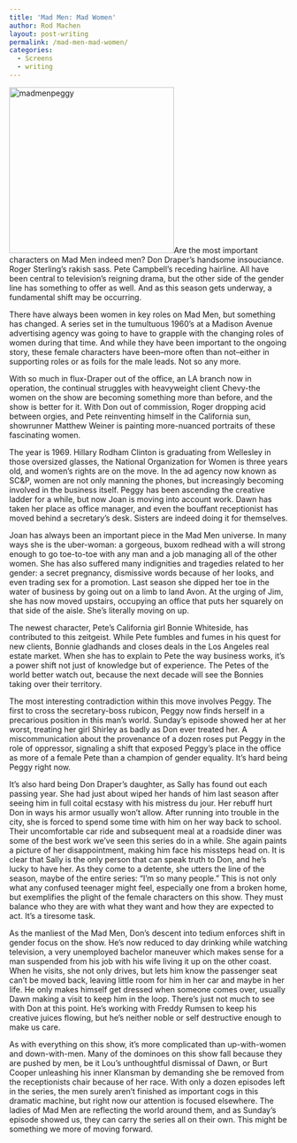 ```yaml
---
title: 'Mad Men: Mad Women'
author: Rod Machen
layout: post-writing
permalink: /mad-men-mad-women/
categories:
  - Screens
  - writing
---
```

<img class="alignright wp-image-637" src="http://words.rodmachen.com/wp-content/uploads/2014/05/madmenpeggy-223x225.jpg" alt="madmenpeggy" width="298" height="300" />Are the most important characters on Mad Men indeed men? Don Draper’s handsome insouciance. Roger Sterling’s rakish sass. Pete Campbell’s receding hairline. All have been central to television’s reigning drama, but the other side of the gender line has something to offer as well. And as this season gets underway, a fundamental shift may be occurring.

There have always been women in key roles on Mad Men, but something has changed. A series set in the tumultuous 1960&#8217;s at a Madison Avenue advertising agency was going to have to grapple with the changing roles of women during that time. And while they have been important to the ongoing story, these female characters have been–more often than not–either in supporting roles or as foils for the male leads. Not so any more.<!--more-->

With so much in flux-Draper out of the office, an LA branch now in operation, the continual struggles with heavyweight client Chevy-the women on the show are becoming something more than before, and the show is better for it. With Don out of commission, Roger dropping acid between orgies, and Pete reinventing himself in the California sun, showrunner Matthew Weiner is painting more-nuanced portraits of these fascinating women.

The year is 1969. Hillary Rodham Clinton is graduating from Wellesley in those oversized glasses, the National Organization for Women is three years old, and women&#8217;s rights are on the move. In the ad agency now known as SC&P, women are not only manning the phones, but increasingly becoming involved in the business itself. Peggy has been ascending the creative ladder for a while, but now Joan is moving into account work. Dawn has taken her place as office manager, and even the bouffant receptionist has moved behind a secretary&#8217;s desk. Sisters are indeed doing it for themselves.

Joan has always been an important piece in the Mad Men universe. In many ways she is the uber-woman: a gorgeous, buxom redhead with a will strong enough to go toe-to-toe with any man and a job managing all of the other women. She has also suffered many indignities and tragedies related to her gender: a secret pregnancy, dismissive words because of her looks, and even trading sex for a promotion. Last season she dipped her toe in the water of business by going out on a limb to land Avon. At the urging of Jim, she has now moved upstairs, occupying an office that puts her squarely on that side of the aisle. She&#8217;s literally moving on up.

The newest character, Pete&#8217;s California girl Bonnie Whiteside, has contributed to this zeitgeist. While Pete fumbles and fumes in his quest for new clients, Bonnie gladhands and closes deals in the Los Angeles real estate market. When she has to explain to Pete the way business works, it&#8217;s a power shift not just of knowledge but of experience. The Petes of the world better watch out, because the next decade will see the Bonnies taking over their territory.

The most interesting contradiction within this move involves Peggy. The first to cross the secretary-boss rubicon, Peggy now finds herself in a precarious position in this man&#8217;s world. Sunday&#8217;s episode showed her at her worst, treating her girl Shirley as badly as Don ever treated her. A miscommunication about the provenance of a dozen roses put Peggy in the role of oppressor, signaling a shift that exposed Peggy&#8217;s place in the office as more of a female Pete than a champion of gender equality. It&#8217;s hard being Peggy right now.

It&#8217;s also hard being Don Draper&#8217;s daughter, as Sally has found out each passing year. She had just about wiped her hands of him last season after seeing him in full coital ecstasy with his mistress du jour. Her rebuff hurt Don in ways his armor usually won&#8217;t allow. After running into trouble in the city, she is forced to spend some time with him on her way back to school. Their uncomfortable car ride and subsequent meal at a roadside diner was some of the best work we’ve seen this series do in a while. She again paints a picture of her disappointment, making him face his missteps head on. It is clear that Sally is the only person that can speak truth to Don, and he&#8217;s lucky to have her. As they come to a detente, she utters the line of the season, maybe of the entire series: “I’m so many people.” This is not only what any confused teenager might feel, especially one from a broken home, but exemplifies the plight of the female characters on this show. They must balance who they are with what they want and how they are expected to act. It’s a tiresome task.

As the manliest of the Mad Men, Don&#8217;s descent into tedium enforces shift in gender focus on the show. He&#8217;s now reduced to day drinking while watching television, a very unemployed bachelor maneuver which makes sense for a man suspended from his job with his wife living it up on the other coast. When he visits, she not only drives, but lets him know the passenger seat can&#8217;t be moved back, leaving little room for him in her car and maybe in her life. He only makes himself get dressed when someone comes over, usually Dawn making a visit to keep him in the loop. There&#8217;s just not much to see with Don at this point. He&#8217;s working with Freddy Rumsen to keep his creative juices flowing, but he&#8217;s neither noble or self destructive enough to make us care.

As with everything on this show, it’s more complicated than up-with-women and down-with-men. Many of the dominoes on this show fall because they are pushed by men, be it Lou’s unthoughtful dismissal of Dawn, or Burt Cooper unleashing his inner Klansman by demanding she be removed from the receptionists chair because of her race. With only a dozen episodes left in the series, the men surely aren&#8217;t finished as important cogs in this dramatic machine, but right now our attention is focused elsewhere. The ladies of Mad Men are reflecting the world around them, and as Sunday’s episode showed us, they can carry the series all on their own. This might be something we more of moving forward.